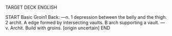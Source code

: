 TARGET DECK
ENGLISH

START
Basic
Groin1
Back: —n. 1 depression between the belly and the thigh. 2 archit. A edge formed by intersecting vaults. B arch supporting a vault. —v. Archit. Build with groins. [origin uncertain]
END
